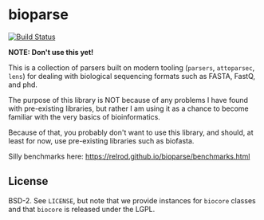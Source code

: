 # bioparse

[![Build Status](https://travis-ci.org/relrod/bioparse.svg?branch=master)](https://travis-ci.org/relrod/bioparse)

**NOTE: Don't use this yet!**

This is a collection of parsers built on modern tooling (`parsers`,
`attoparsec`, `lens`) for dealing with biological sequencing formats such as
FASTA, FastQ, and phd.

The purpose of this library is NOT because of any problems I have found with
pre-existing libraries, but rather I am using it as a chance to become familiar
with the very basics of bioinformatics.

Because of that, you probably don't want to use this library, and should, at least
for now, use pre-existing libraries such as biofasta.

Silly benchmarks here: https://relrod.github.io/bioparse/benchmarks.html

## License

BSD-2. See `LICENSE`, but note that we provide instances for `biocore` classes
and that `biocore` is released under the LGPL.
